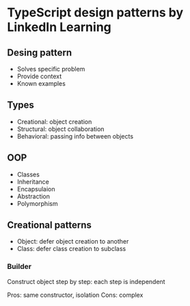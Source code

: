 # TypeScript design patterns by LinkedIn Learning

## Desing pattern

- Solves specific problem
- Provide context
- Known examples

## Types

- Creational: object creation
- Structural: object collaboration
- Behavioral: passing info between objects

## OOP

- Classes
- Inheritance
- Encapsulaion
- Abstraction
- Polymorphism

## Creational patterns

- Object: defer object creation to another
- Class: defer class creation to subclass

### Builder

Construct object step by step: each step is independent

Pros: same constructor, isolation
Cons: complex


